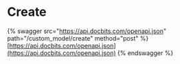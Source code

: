 # Create

{% swagger src="https://api.docbits.com/openapi.json" path="/custom_model/create" method="post" %}
[https://api.docbits.com/openapi.json](https://api.docbits.com/openapi.json)
{% endswagger %}
